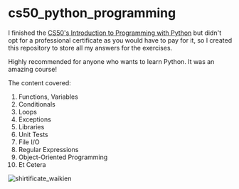 # cs50_python_programming

I finished the [CS50's Introduction to Programming with Python](https://cs50.harvard.edu/python/2022/) but didn't opt for a professional certificate as you would have to pay for it, so I created this repository to store all my answers for the exercises.

Highly recommended for anyone who wants to learn Python. It was an amazing course!

The content covered:
1. Functions, Variables
2. Conditionals
3. Loops
4. Exceptions
5. Libraries
6. Unit Tests
7. File I/O
8. Regular Expressions
9. Object-Oriented Programming
10. Et Cetera

![shirtificate_waikien](https://user-images.githubusercontent.com/95358608/228664544-ef9ea56b-0c00-4205-857f-769f4660d05d.png)
